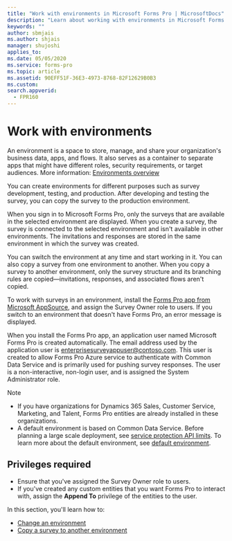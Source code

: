 ```yaml
---
title: "Work with environments in Microsoft Forms Pro | MicrosoftDocs"
description: "Learn about working with environments in Microsoft Forms Pro"
keywords: ""
author: sbmjais
ms.author: shjais
manager: shujoshi
applies_to: 
ms.date: 05/05/2020
ms.service: forms-pro
ms.topic: article
ms.assetid: 90EFF51F-36E3-4973-8768-82F12629B0B3
ms.custom: 
search.appverid:
  - FPR160
---
```


# Work with environments

An environment is a space to store, manage, and share your organization's business data, apps, and flows. It also serves as a container to separate apps that might have different roles, security requirements, or target audiences. More information: [Environments overview](https://docs.microsoft.com/power-platform/admin/environments-overview)

You can create environments for different purposes such as survey development, testing, and production. After developing and testing the survey, you can copy the survey to the production environment.

When you sign in to Microsoft Forms Pro, only the surveys that are available in the selected environment are displayed. When you create a survey, the survey is connected to the selected environment and isn't available in other environments. The invitations and responses are stored in the same environment in which the survey was created.

You can switch the environment at any time and start working in it. You can also copy a survey from one environment to another. When you copy a survey to another environment, only the survey structure and its branching rules are copied&mdash;invitations, responses, and associated flows aren't copied.

To work with surveys in an environment, install the [Forms Pro app from Microsoft AppSource](https://appsource.microsoft.com/product/dynamics-365/mscrm.shimla?tab=Overview), and assign the Survey Owner role to users. If you switch to an environment that doesn't have Forms Pro, an error message is displayed.

When you install the Forms Pro app, an application user named Microsoft Forms Pro is created automatically. The email address used by the application user is enterprisesurveyappuser@contoso.com. This user is created to allow Forms Pro Azure service to authenticate with Common Data Service and is primarily used for pushing survey responses. The user is a non-interactive, non-login user, and is assigned the System Administrator role.

> [!NOTE]
> - If you have organizations for Dynamics 365 Sales, Customer Service, Marketing, and Talent, Forms Pro entities are already installed in these organizations.
> - A default environment is based on Common Data Service. Before planning a large scale deployment, see [service protection API limits](https://docs.microsoft.com/powerapps/developer/common-data-service/api-limits). To learn more about the default environment, see [default environment](https://docs.microsoft.com/power-platform/admin/environments-overview#the-default-environment).

## Privileges required

- Ensure that you've assigned the Survey Owner role to users.
- If you've created any custom entities that you want Forms Pro to interact with, assign the **Append To** privilege of the entities to the user.

In this section, you'll learn how to:

- [Change an environment](change-environment.md)
- [Copy a survey to another environment](copy-survey-environment.md)

